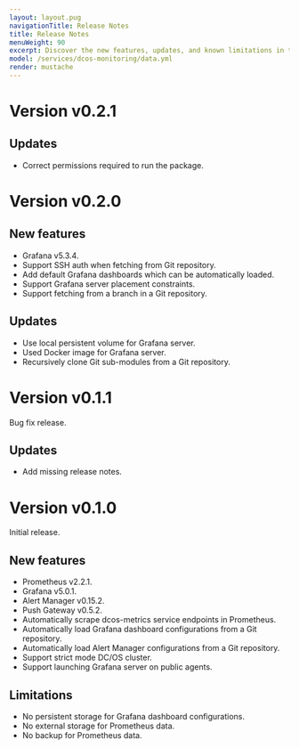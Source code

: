```yaml
---
layout: layout.pug
navigationTitle: Release Notes
title: Release Notes
menuWeight: 90
excerpt: Discover the new features, updates, and known limitations in this release of the Beta DC/OS Monitoring Service.
model: /services/dcos-monitoring/data.yml
render: mustache
---
```


# Version v0.2.1

## Updates

* Correct permissions required to run the package.

# Version v0.2.0

## New features

* Grafana v5.3.4.
* Support SSH auth when fetching from Git repository.
* Add default Grafana dashboards which can be automatically loaded.
* Support Grafana server placement constraints.
* Support fetching from a branch in a Git repository.

## Updates

* Use local persistent volume for Grafana server.
* Used Docker image for Grafana server.
* Recursively clone Git sub-modules from a Git repository.

# Version v0.1.1

Bug fix release.

## Updates

* Add missing release notes.

# Version v0.1.0

Initial release.

## New features

* Prometheus v2.2.1.
* Grafana v5.0.1.
* Alert Manager v0.15.2.
* Push Gateway v0.5.2.
* Automatically scrape dcos-metrics service endpoints in Prometheus.
* Automatically load Grafana dashboard configurations from a Git repository.
* Automatically load Alert Manager configurations from a Git repository.
* Support strict mode DC/OS cluster.
* Support launching Grafana server on public agents.

## Limitations

* No persistent storage for Grafana dashboard configurations.
* No external storage for Prometheus data.
* No backup for Prometheus data.
